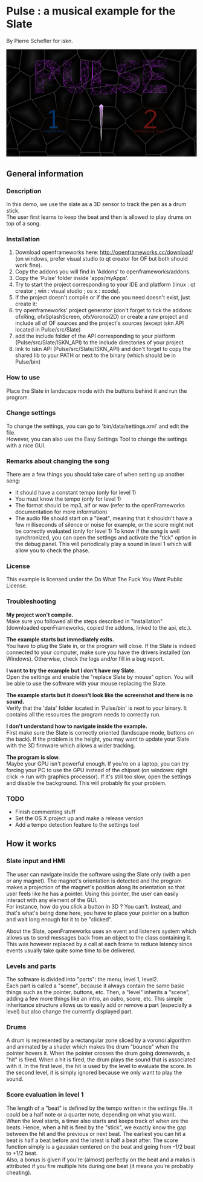 # Pulse : a musical example for the Slate
By Pierre Schefler for iskn.

![Pulse screenshot](screenshot.png "Pulse screenshot")

## General information

### Description
In this demo, we use the slate as a 3D sensor to track the pen as a drum stick.  
The user first learns to keep the beat and then is allowed to play drums on top of a song.

### Installation
1. Download openframeworks here: http://openframeworks.cc/download/ (on windows, prefer visual studio to qt creator for OF but both should work fine).
2. Copy the addons you will find in 'Addons' to openframeworks/addons.
3. Copy the 'Pulse' folder inside 'apps/myApps'.
4. Try to start the project corresponding to your IDE and platform (linux : qt creator ; win : visual studio ; os x : xcode).
5. If the project doesn't compile or if the one you need doesn't exist, just create it:
  1. try openframeworks' project generator (don't forget to tick the addons: ofxRing, ofxSplashScreen, ofxVoronoi2D) or create a raw project and include all of OF sources and the project's sources (except iskn API located in Pulse/src/Slate)
  2. add the include folder of the API corresponding to your platform (Pulse/src/Slate/ISKN_API) to the include directories of your project
  3. link to iskn API (Pulse/src/Slate/ISKN_API) and don't forget to copy the shared lib to your PATH or next to the binary (which should be in Pulse/bin)
 
### How to use
Place the Slate in landscape mode with the buttons behind it and run the program.

### Change settings
To change the settings, you can go to 'bin/data/settings.xml' and edit the file.  
However, you can also use the Easy Settings Tool to change the settings with a nice GUI.

### Remarks about changing the song
There are a few things you should take care of when setting up another song:
* It should have a constant tempo (only for level 1)
* You must know the tempo (only for level 1)
* The format should be mp3, aif or wav (refer to the openFrameworks documentation for more information)
* The audio file should start on a "beat", meaning that it shouldn't have a few milliseconds of silence or noise for example, or the score might not be correctly evaluated (only for level 1)
To know if the song is well synchronized, you can open the settings and activate the "tick" option in the debug panel. This will periodically play a sound in level 1 which will allow you to check the phase.

### License
This example is licensed under the Do What The Fuck You Want Public License.

### Troubleshooting
**My project won't compile.**  
Make sure you followed all the steps described in "installation" (downloaded openFrameworks, copied the addons, linked to the api, etc.).  
  
**The example starts but immediately exits.**  
You have to plug the Slate in, or the program will close. If the Slate is indeed connected to your computer, make sure you have the drivers installed (on Windows). Otherwise, check the logs and/or fill in a bug report.  

**I want to try the example but I don't have my Slate.**  
Open the settings and enable the "replace Slate by mouse" option. You will be able to use the software with your mouse replacing the Slate.

**The example starts but it doesn't look like the screenshot and there is no sound.**  
Verify that the 'data' folder located in 'Pulse/bin' is next to your binary. It contains all the resources the program needs to correctly run.

**I don't understand how to navigate inside the example.**  
First make sure the Slate is correctly oriented (landscape mode, buttons on the back). If the problem is the height, you may want to update your Slate with the 3D firmware which allows a wider tracking.

**The program is slow.**  
Maybe your GPU isn't powerful enough. If you're on a laptop, you can try forcing your PC to use the GPU instead of the chipset (on windows: right click -> run with graphics processor).
If it's still too slow, open the settings and disable the background. This will probably fix your problem.

### TODO
* Finish commenting stuff
* Set the OS X project up and make a release version
* Add a tempo detection feature to the settings tool

## How it works

### Slate input and HMI
The user can navigate inside the software using the Slate only (with a pen or any magnet). The magnet's orientation is detected and the program makes a projection of the magnet's position along its orientation 
so that user feels like he has a pointer. Using this pointer, the user can easily interact with any element of the GUI.  
For instance, how do you click a button in 3D ? You can't. Instead, and that's what's being done here, you have to place your pointer on a button and wait long enough for it to be "clicked".  
  
About the Slate, openFrameworks uses an event and listeners system which allows us to send messages back from an object to the class containing it. This was however replaced by a call at each frame to reduce latency
since events usually take quite some time to be delivered.

### Levels and parts
The software is divided into "parts": the menu, level 1, level2.  
Each part is called a "scene", because it always contain the same basic things such as the pointer, buttons, etc. Then, a "level" inherits a "scene", adding a few more things like an intro, an outro, score, etc. 
This simple inheritance structure allows us to easily add or remove a part (especially a level) but also change the currently displayed part.

### Drums
A drum is represented by a rectangular zone sliced by a voronoi algorithm and animated by a shader which makes the drum "bounce" when the pointer hovers it. When the pointer crosses the drum going downwards, a "hit" is fired.
When a hit is fired, the drum plays the sound that is associated with it. In the first level, the hit is used by the level to evaluate the score. In the second level, it is simply ignored because we only want to play the sound.

### Score evaluation in level 1
The length of a "beat" is defined by the tempo written in the settings file. It could be a half note or a quarter note, depending on what you want.  
When the level starts, a timer also starts and keeps track of when are the beats. Hence, when a hit is fired by the "stick", we exactly know the gap between the hit and the previous or next beat. 
The earliest you can hit a beat is half a beat before and the latest is half a beat after. The score function simply is a gaussian centered on the beat and going from -1/2 beat to +1/2 beat.  
Also, a bonus is given if you're (almost) perfectly on the beat and a malus is attributed if you fire multiple hits during one beat (it means you're probably cheating).
